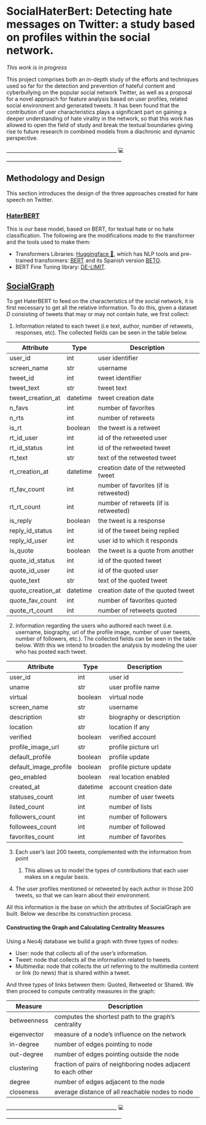 # SocialHaterBert: Detecting hate messages on Twitter: a study based on profiles within the social network.

*This work is in progress*

This project comprises both an in-depth study of the efforts and techniques used so far for the detection and prevention of hateful content and cyberbullying on the popular social network Twitter, as well as a proposal for a novel approach for feature analysis based on user profiles, related social environment and generated tweets. It has been found that the contribution of user characteristics plays a significant part on gaining a deeper understanding of hate virality in the network, so that this work has allowed to open the field of study and break the textual boundaries giving rise to future research in combined models from a diachronic and dynamic perspective.

_____________________________________________ 💻 _______________________________________________

## Methodology and Design
This section introduces the design of the three approaches created for hate speech on Twitter.

### [HaterBERT](src/HaterBERT)

This is our base model, based on BERT, for textual hate or no hate classification. The following are the modifications made to the transformer and the tools used to make them:

* Transformers Libraries: [Huggingface 🤗](https://huggingface.co), which has NLP tools and pre-trained transformers: [BERT](https://github.com/google-research/bert) and its Spanish version [BETO](https://github.com/dccuchile/beto).
* BERT Fine Tuning library: [DE-LIMIT](https://github.com/hate-alert/DE-LIMIT).

## [SocialGraph](src/SocialGraph)

To get HaterBERT to feed on the characteristics of the social network, it is first necessary to get all the relative information. To do this, given a dataset *D* consisting of tweets that may or may not contain hate, we first collect:
  1. Information related to each tweet (i.e text, author, number of retweets,
responses, etc). The collected fields can be seen in the table below.

| Attribute         | Type     | Description                           |
|-------------------|----------|---------------------------------------|
| user_id           | int      | user identifier                       |
| screen_name       | str      | username                              |
| tweet_id          | int      | tweet identifier                      |
| tweet_text        | str      | tweet text                            |
| tweet_creation_at | datetime | tweet creation date                   |
| n_favs            | int      | number of favorites                   |
| n_rts             | int      | number of retweets                    |
| is_rt             | boolean  | the tweet is a retweet                |
| rt_id_user        | int      | id of the retweeted user              |
| rt_id_status      | int      | id of the retweeted tweet             |
| rt_text           | str      | text of the retweeted tweet           |
| rt_creation_at    | datetime | creation date of the retweeted tweet  |
| rt_fav_count      | int      | number of favorites (if is retweeted) |
| rt_rt_count       | int      | number of retweets (if is retweeted)  |
| is_reply          | boolean  | the tweet is a response               |
| reply_id_status   | int      | id of the tweet being replied         |
| reply_id_user     | int      | user id to which it responds          |
| is_quote          | boolean  | the tweet is a quote from another     |
| quote_id_status   | int      | id of the quoted tweet                |
| quote_id_user     | int      | id of the quoted user                 |
| quote_text        | str      | text of the quoted tweet              |
| quote_creation_at | datetime | creation date of the quoted tweet     |
| quote_fav_count   | int      | number of favorites quoted            |
| quote_rt_count    | int      | number of retweets quoted             |

  2. Information regarding the users who authored each tweet (i.e. username,
biography, url of the profile image, number of user tweets, number of followers,
etc.). The collected fields can be seen in the table below.
With this we intend to broaden the analysis by modeling the user who has
posted each tweet.

| Attribute             | Type     | Description              |
|-----------------------|----------|--------------------------|
| user_id               | int      | user id                  |
| uname                 | str      | user profile name        |
| virtual               | boolean  | virtual node             |
| screen_name           | str      | username                 |
| description           | str      | biography or description |
| location              | str      | location if any          |
| verified              | boolean  | verified account         |
| profile_image_url     | str      | profile picture url      |
| default_profile       | boolean  | profile update           |
| default_image_profile | boolean  | profile picture update   |
| geo_enabled           | boolean  | real location enabled    |
| created_at            | datetime | account creation date    |
| statuses_count        | int      | number of user tweets    |
| listed_count          | int      | number of lists          |
| followers_count       | int      | number of followers      |
| followees_count       | int      | number of followed       |
| favorites_count       | int      | number of favorites      |

  3. Each user’s last 200 tweets, complemented with the information from point
      1. This allows us to model the types of contributions that each user makes
on a regular basis.

  4. The user profiles mentioned or retweeted by each author in those 200
tweets, so that we can learn about their environment.

All this information is the base on which the attributes of SocialGraph are built.
Below we describe its construction process.

#### Constructing the Graph and Calculating Centrality Measures
Using a Neo4j database we build a graph with three types of nodes:

* User: node that collects all of the user’s information.
* Tweet: node that collects all the information related to tweets.
* Multimedia: node that collects the url referring to the multimedia content or link (to news) that is shared within a tweet.

And three types of links between them: Quoted, Retweeted or Shared.
We then proceed to compute centrality measures in the graph:

| Measure      | Description                                                   |
|--------------|---------------------------------------------------------------|
| betweenness  | computes the shortest path to the graph’s centrality          |
| eigenvector  | measure of a node’s influence on the network                  |
| in-degree    | number of edges pointing to node                              |
| out-degree   | number of edges pointing outside the node                     |
| clustering   | fraction of pairs of neighboring nodes adjacent to each other |
| degree       | number of edges adjacent to the node                          |
| closeness    | average distance of all reachable nodes to node               |

_____________________________________________ 💻 _______________________________________________
